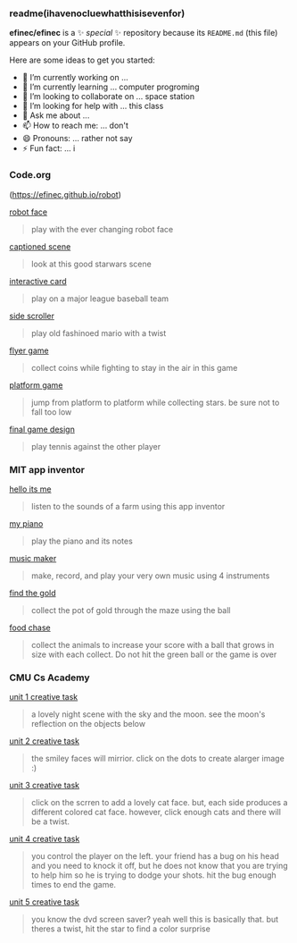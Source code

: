 ### readme(ihavenocluewhatthisisevenfor)


**efinec/efinec** is a ✨ _special_ ✨ repository because its `README.md` (this file) appears on your GitHub profile.

Here are some ideas to get you started:

- 🔭 I’m currently working on ... 
- 🌱 I’m currently learning ... computer progroming
- 👯 I’m looking to collaborate on ... space station
- 🤔 I’m looking for help with ... this class
- 💬 Ask me about ... 
- 📫 How to reach me: ... don't
- 😄 Pronouns: ... rather not say
- ⚡ Fun fact: ... i 

### Code.org
(https://efinec.github.io/robot)

[robot face](https://studio.code.org/projects/gamelab/F0gH3qcGPRT--lnboCAtWNAaLtp7nz_U-VYZQPGTxU4)
>play with the ever changing robot face

[captioned scene](https://studio.code.org/projects/gamelab/FtN6ikHUioWqf8ABZpp8Lq3Wr0JwUdy_q2JJIby6Qb0)
>look at this good starwars scene

[interactive card](https://studio.code.org/projects/gamelab/jXHUNtK5oSrHr9B9QvlrSHji0nF1xTAAb-f2Gu8Rr1E)
>play on a major league baseball team

[side scroller](https://studio.code.org/projects/gamelab/drwBAldbdmtdAi-Z1-FwugsWRRlaktVcKwTNXl8d1Zg)
>play old fashinoed mario with a twist

[flyer game](https://studio.code.org/projects/gamelab/MDBcCP3cSNLZf7O_rLlGM1Hr3USjLBFIoeJDQydRgrs)
>collect coins while fighting to stay in the air in this game

[platform game](https://studio.code.org/projects/gamelab/sBVySgYmxH3I4ygslwP5LKheR4s2Ay140gE6QL7p2as)
>jump from platform to platform while collecting stars. be sure not to fall too low

[final game design](https://studio.code.org/projects/gamelab/CBtCPpYcB_HhsbdC5sAvNdM6J4x8AP745JGmdEaVnWQ)
>play tennis against the other player


### MIT app inventor
[hello its me](https://ai2.appinventor.mit.edu/#5838372306026496)
>listen to the sounds of a farm using this app inventor

[my piano](https://ai2.appinventor.mit.edu/#5462698722459648)
>play the piano and its notes

[music maker](https://ai2.appinventor.mit.edu/#5119876999806976)
>make, record, and play your very own music using 4 instruments

[find the gold](https://gallery.appinventor.mit.edu/?galleryid=62cc07a4-af7b-4303-b352-46ae9a74227a)
>collect the pot of gold through the maze using the ball

[food chase](https://gallery.appinventor.mit.edu/?galleryid=3221c0b0-3f67-45b5-aae4-8f4be3545027)
>collect the animals to increase your score with a ball that grows in size with each collect. Do not hit the green ball or the game is over 


### CMU Cs Academy
[unit 1 creative task](https://academy.cs.cmu.edu/exercise/4135/)
>a lovely night scene with the sky and the moon. see the moon's reflection on the objects below

[unit 2 creative task](https://academy.cs.cmu.edu/exercise/6402/)
>the smiley faces will mirrior. click on the dots to create alarger image :)

[unit 3 creative task](https://academy.cs.cmu.edu/exercise/4231/)
>click on the scrren to add a lovely cat face. but, each side produces a different colored cat face. however, click enough cats and there will be a twist.

[unit 4 creative task](https://academy.cs.cmu.edu/exercise/4282/)
>you control the player on the left. your friend has a bug on his head and you need to knock it off, but he does not know that you are trying to help him so he is trying to dodge your shots. hit the bug enough times to end the game.

[unit 5 creative task](https://academy.cs.cmu.edu/exercise/4314/)
>you know the dvd screen saver? yeah well this is basically that. but theres a twist, hit the star to find a color surprise
